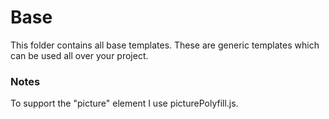 # Base

This folder contains all base templates.
These are generic templates which can be used all over your project.

### Notes
To support the "picture" element I use picturePolyfill.js.